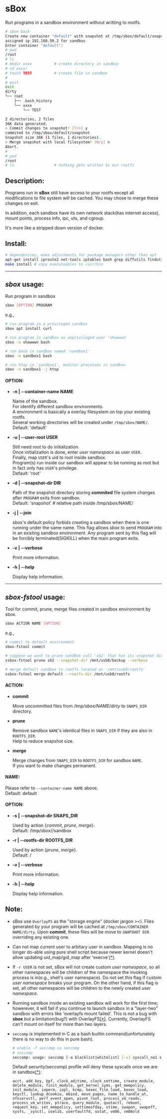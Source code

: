 # sBox

Run programs in a sandbox environment without writting to rootfs.

```bash
# sbox bash
Create new container "default" with snapshot at /tmp/sbox/default/snapshot
assigned ip 192.168.50.2 for sandbox
Enter container "default":
# pwd
/root
# ls
# mkdir xxxx          # create directory in sandbox
# cd xxxx/
# touch TEST          # create file in sandbox
#
# exit
exit
dirty
└── root
    ├── .bash_history
    └── xxxx
        └── TEST

2 directories, 2 files
36K data generated.
> Commit changes to snapshot? [Y/n] y
commited to /tmp/sbox/default/snapshot
Snapshot size 36K (1 files, 1 directories).
> Merge snapshot with local filesystem? [N/y] n
Abort.
#
# pwd
/root
# ls                  # nothing gets written to our rootfs
```


## Description:

Programs run in **sBox** still have access to your rootfs except all modifications to file system will be cached. You may chose to merge these changes on exit.

In addition, each sandbox have its own network stack(has internet access), mount points, process info, ipc, uts, and cgroup.

It's more like a stripped down version of docker.

## Install:

```bash
# dependencies, make adjustments for package managers other than apt
apt-get install iproute2 net-tools iptables bash grep diffutils findutils sudo ipcalc pcregrep tree attr libseccomp2 libseccomp-dev
make install # copy executeables to /usr/bin
```

------------------------------------
## *sbox* usage: 

Run program in sandbox

```bash
sbox [OPTION] PROGRAM
```

e.g.,

```bash
# run program in a privileged sandbox
sbox apt install curl

# run program in sandbox as unprivileged user 'shawwwn'
sbox -u shawwwn bash

# run bash in sandbox named 'sandbox1'
sbox -n sandbox1 bash

# run htop in 'sandbox1', monitor processes in sandbox
sbox -n sandbox1 -j htop
```

#### OPTION:

* **-n | --container-name NAME**
    
    Name of the sandbox.\
    For identify different sandbox environments. \
    A environment is basically a overlay filesystem on top your existing rootfs.\
    Several working directories will be created under `/tmp/sbox/NAME/`. \
    Default: 'default'

* **-u | --user-root USER** 
    
    Still need root to do initialization. \
    Once initialization is done, enter *user namespace* as user `USER`.\
    Finally, map `USER`'s uid to root inside sandbox.\
    Program(s) run inside our sandbox will appear to be running as root but in fact only has `USER`'s privilege.\
    Default: 'root'

* **-d | --snapshot-dir DIR** 

    Path of the snapshot directory storing **commited** file system changes after `PROGRAM` exits from sandbox.\
    Default: 'snapshot'    # relative path inside /tmp/sbox/NAME/
    
* **-j | --join**

    *sbox*'s default policy forbids creating a sandbox when there is one running under the same name.
    This flag allows *sbox* to send `PROGRAM` into in an existing sandbox environment.
    Any program sent by this flag will be forcibly terminated(SIGKILL) when the main program exits.
    
* **-v | --verbose**

    Print more information.
    
* **-h | --help**

    Display help information.


------------------------------------
## *sbox-fstool* usage: 

Tool for commit, prune, merge files created in sandbox environment by sbox.

```bash
sbox ACTION NAME [OPTION]
```

e.g.,
```bash
# commit to default environment
sbox-fstool commit

# suppose we want to prune sandbox call 'sb2' that has its snapshot directory at '/mnt/usb0/backup'
ssbox-fstool prune sb2 --snapshot-dir /mnt/usb0/backup --verbose

# merge default sandbox to rootfs located at '/mnt/usb0/rootfs'
ssbox-fstool merge default --rootfs-dir /mnt/usb0/rootfs
```

#### ACTION:

* **commit**
    
    Move uncommitted files from */tmp/sbox/NAME/dirty* to `SNAPS_DIR` directory.
    
* **prune**

    Remove sandbox `NAME`'s identical files in `SNAPS_DIR` if they are also in `ROOTFS_DIR`.\
    Help to reduce snapshot size.

* **merge**

    Merge changes from `SNAPS_DIR` to `ROOTFS_DIR` for sandbox `NAME`.\
    If you want to make changes permanent.

#### NAME:

Please refer to `--container-name NAME` above.\
Default: default

#### OPTION:

* **-s | --snapshot-dir SNAPS_DIR**

    Used by action {*commit*, *prune*, *merge*}.\
    Default: /tmp/sbox/<NAME>/sandbox
    
* **-r | --rootfs-dir ROOTFS_DIR**

    Used by action {*prune*, *merge*}.\
    Default: /

* **-v | --verbose**

    Print more information.
    
* **-h | --help**

    Display help information.


## Note:

- sBox use `OverlayFS` as the "storage engine" (docker jargon ><). Files generated by your program will be cached at `/tmp/sbox/CONTAINER NAME/dirty`. Upon ***commit***, these files will be move to `SNAPSHOT DIR` overriding any existing one.

- Can not map current user to arbitary user in sandbox. Mapping is no longer do-able using pure shell script because newer kernel doesn't allow updating uid_map/gid_map after 'execve'[(\*)](https://stackoverflow.com/questions/45972426/unshare-user-namespace-and-set-uid-mapping-with-newuidmap).

- If `-r USER` is not set, sBox will not create custom *user namespace*, so all other namespaces will be children of the namespace the invoking process is in(e.g., shell's user namespace). Do not set this flag if custom *user namespace* breaks your program. On the other hand, if this flag is set, all other namespaces will be children to the newly created *user namespace*.

- Running sandbox inside an existing sandbox will work for the first time; howerever, it will fail if you continue to launch sandbox in a "layer-two" sandbox with errors like 'overlayfs mount failed'. This is not a bug with **sbox** but a limitation(bug?) with OverlayFS[(\*)](https://github.com/rkt/rkt/issues/1537). Currently, OverlayFS can't mount on itself for more than two layers.

- `seccomp` is implemented in C as a bash builtin command(unfortunately there is no way to do this in pure bash). 

    ```bash
    # enable -f seccomp.so seccomp
    # seccomp
    seccomp: usage: seccomp [-a blacklist|whitelist] [-v] syscall_no1 syscall_no2 ...
    ```

    Default security(seccomp) profile will deny these syscalls once we are in sandbox[(\*)](https://docs.docker.com/engine/security/seccomp/):
    
    `acct, add_key, bpf, clock_adjtime, clock_settime, create_module, delete_module, finit_module, get_kernel_syms, get_mempolicy, init_module, ioperm, iopl, kcmp, kexec_file_load, kexec_load, keyctl, lookup_dcookie, mbind, move_pages, name_to_handle_at, nfsservctl, perf_event_open, pivot_root, process_vm_readv, process_vm_writev, ptrace, query_module, quotactl, reboot, request_key, set_mempolicy, settimeofday, stime, swapon, swapoff, sysfs, _sysctl, uselib, userfaultfd, ustat, vm86, vm86old`
    
    
